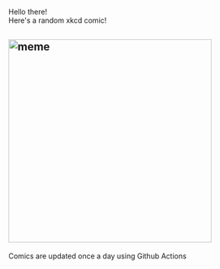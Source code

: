 Hello there! <br>Here's a random xkcd comic!<br>
## <img src="https://imgs.xkcd.com/comics/chemistry.png" alt="meme" width="400"/><br>
Comics are updated once a day using Github Actions